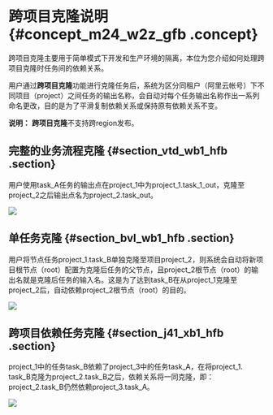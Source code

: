 # 跨项目克隆说明 {#concept_m24_w2z_gfb .concept}

跨项目克隆主要用于简单模式下开发和生产环境的隔离，本位为您介绍如何处理跨项目克隆时任务间的依赖关系。

用户通过**跨项目克隆**功能进行克隆任务后，系统为区分同租户（阿里云帐号）下不同项目（project）之间任务的输出名称，会自动对每个任务输出名称作出一系列命名更改，目的是为了平滑复制依赖关系或保持原有依赖关系不变。

**说明：** **跨项目克隆**不支持跨region发布。

## 完整的业务流程克隆 {#section_vtd_wb1_hfb .section}

用户使用task\_A任务的输出点在project\_1中为project\_1.task\_1\_out，克隆至project\_2之后输出点名为project\_2.task\_out。

![](http://static-aliyun-doc.oss-cn-hangzhou.aliyuncs.com/assets/img/21853/154296282313009_zh-CN.jpg)

## 单任务克隆 {#section_bvl_wb1_hfb .section}

用户将节点任务project\_1.task\_B单独克隆至项目project\_2，则系统会自动将新项目根节点（root）配置为克隆后任务的父节点，且project\_2根节点（root）的输出名就是克隆后任务的输入名。这是为了达到task\_B在从project\_1克隆至project\_2后，自动依赖project\_2根节点（root）的目的。

![](http://static-aliyun-doc.oss-cn-hangzhou.aliyuncs.com/assets/img/21853/154296282413010_zh-CN.jpg)

## 跨项目依赖任务克隆 {#section_j41_xb1_hfb .section}

project\_1中的任务task\_B依赖了project\_3中的任务task\_A，在将project\_1. task\_B克隆为project\_2.task\_B之后，依赖关系将一同克隆，即：project\_2.task\_B仍然依赖project\_3.task\_A。

![](http://static-aliyun-doc.oss-cn-hangzhou.aliyuncs.com/assets/img/21853/154296282413011_zh-CN.jpg)

